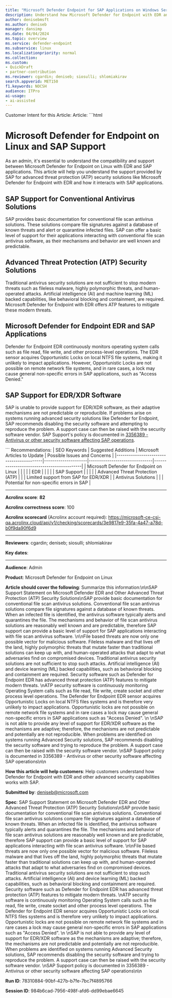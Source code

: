 ```yaml
---  
title: "Microsoft Defender Endpoint for SAP Applications on Windows Server"  
description: Understand how Microsoft Defender for Endpoint with EDR and other advanced security capabilities interacts with SAP applications.
author: denisebmsft
ms.author: deniseb  
manager: dansimp
ms.date: 04/04/2024
ms.topic: overview
ms.service: defender-endpoint  
ms.subservice: linux  
ms.localizationpriority: normal
ms.collection:  
ms.custom: 
- QuickDraft  
- partner-contribution
ms.reviewer: cgardin; deniseb; siosulli; shlomiakirav  
search.appverid: MET150  
f1.keywords: NOCSH 
audience: ITPro
ai-usage:  
- ai-assisted  
---  
```


Customer Intent for this Article: 
Article:
\`\`\`html

# Microsoft Defender for Endpoint on Linux and SAP Support

As an admin, it's essential to understand the compatibility and support between Microsoft Defender for Endpoint on Linux with EDR and SAP applications. This article will help you understand the support provided by SAP for advanced threat protection (ATP) security solutions like Microsoft Defender for Endpoint with EDR and how it interacts with SAP applications.

## SAP Support for Conventional Antivirus Solutions

SAP provides basic documentation for conventional file scan antivirus solutions. These solutions compare file signatures against a database of known threats and alert or quarantine infected files. SAP can offer a basic level of support for their applications interacting with conventional file scan antivirus software, as their mechanisms and behavior are well known and predictable.

## Advanced Threat Protection (ATP) Security Solutions

Traditional antivirus security solutions are not sufficient to stop modern threats such as fileless malware, highly polymorphic threats, and human-operated attacks. Artificial intelligence (AI) and machine learning (ML) backed capabilities, like behavioral blocking and containment, are required. Microsoft Defender for Endpoint with EDR offers ATP features to mitigate these modern threats.

## Microsoft Defender for Endpoint EDR and SAP Applications

Defender for Endpoint EDR continuously monitors operating system calls such as file read, file write, and other process-level operations. The EDR sensor acquires Opportunistic Locks on local NTFS file systems, making it unlikely to impact applications. However, Opportunistic Locks are not possible on remote network file systems, and in rare cases, a lock may cause general non-specific errors in SAP applications, such as "Access Denied."

## SAP Support for EDR/XDR Software

SAP is unable to provide support for EDR/XDR software, as their adaptive mechanisms are not predictable or reproducible. If problems arise on systems running advanced security solutions like Defender for Endpoint, SAP recommends disabling the security software and attempting to reproduce the problem. A support case can then be raised with the security software vendor. SAP Support's policy is documented in [3356389 - Antivirus or other security software affecting SAP operations](https://launchpad.support.sap.com/#/notes/3356389).

\`\`\`
Recommendations:
\| SEO Keywords \| Suggested Additions \| Microsoft Articles to Update \| Possible Issues and Concerns \|
\|------------------------------------------\|---------------------\|-------------------------------\|-------------------------------------------\|
\| Microsoft Defender for Endpoint on Linux \| \| \| \|
\| EDR \| \| \| \|
\| SAP Support \| \| \| \|
\| Advanced Threat Protection (ATP) \| \| \| Limited support from SAP for EDR/XDR \|
\| Antivirus Solutions \| \| \| Potential for non-specific errors in SAP \|

------------------------------------------------------------------------

**Acrolinx score**: **82**

**Acrolinx correctness score**: 100

**Acrolinx scorecard** (Acrolinx account required): https://microsoft-ce-csi-qa.acrolinx.cloud/api/v1/checking/scorecards/3e9817e9-35fa-4a47-a78d-b0f9da90f6d9

------------------------------------------------------------------------

**Reviewers**: cgardin; deniseb; siosulli; shlomiakirav

**Key dates**:

------------------------------------------------------------------------

**Audience**: Admin

**Product**: Microsoft Defender for Endpoint on Linux

**Article should cover the following**: Summarize this information:\n\nSAP Support Statement on Microsoft Defender EDR and Other Advanced Threat Protection (ATP) Security Solutions\nSAP provide basic documentation for conventional file scan antivirus solutions. Conventional file scan antivirus solutions compare file signatures against a database of known threats. When an infected file is identified, the antivirus software typically alerts and quarantines the file. The mechanisms and behavior of file scan antivirus solutions are reasonably well known and are predictable, therefore SAP support can provide a basic level of support for SAP applications interacting with file scan antivirus software. \n\nFile based threats are now only one possible vector for malicious software. Fileless malware and that lives off the land, highly polymorphic threats that mutate faster than traditional solutions can keep up with, and human-operated attacks that adapt to what adversaries find on compromised devices. Traditional antivirus security solutions are not sufficient to stop such attacks. Artificial intelligence (AI) and device learning (ML) backed capabilities, such as behavioral blocking and containment are required. Security software such as Defender for Endpoint EDR has advanced threat protection (ATP) features to mitigate modern threats. \nATP security software is continuously monitoring Operating System calls such as file read, file write, create socket and other process level operations. The Defender for Endpoint EDR sensor acquires Opportunistic Locks on local NTFS files systems and is therefore very unlikely to impact applications. Opportunistic locks are not possible on remote network file systems and in rare cases a lock may cause general non-specific errors in SAP applications such as "Access Denied". \n \nSAP is not able to provide any level of support for EDR/XDR software as the mechanisms are adaptive; therefore, the mechanisms are not predictable and potentially are not reproducible. When problems are identified on systems running Advanced Security solutions, SAP recommends disabling the security software and trying to reproduce the problem. A support case can then be raised with the security software vendor. \nSAP Support policy is documented in 3356389 - Antivirus or other security software affecting SAP operations\n\n

**How this article will help customers**: Help customers understand how Defender for Endpoint with EDR and other advanced security capabilities works with SAP.

**Submitted by**: deniseb@microsoft.com

**Spec**: SAP Support Statement on Microsoft Defender EDR and Other Advanced Threat Protection (ATP) Security Solutions\nSAP provide basic documentation for conventional file scan antivirus solutions. Conventional file scan antivirus solutions compare file signatures against a database of known threats. When an infected file is identified, the antivirus software typically alerts and quarantines the file. The mechanisms and behavior of file scan antivirus solutions are reasonably well known and are predictable, therefore SAP support can provide a basic level of support for SAP applications interacting with file scan antivirus software. \n\nFile based threats are now only one possible vector for malicious software. Fileless malware and that lives off the land, highly polymorphic threats that mutate faster than traditional solutions can keep up with, and human-operated attacks that adapt to what adversaries find on compromised devices. Traditional antivirus security solutions are not sufficient to stop such attacks. Artificial intelligence (AI) and device learning (ML) backed capabilities, such as behavioral blocking and containment are required. Security software such as Defender for Endpoint EDR has advanced threat protection (ATP) features to mitigate modern threats. \nATP security software is continuously monitoring Operating System calls such as file read, file write, create socket and other process level operations. The Defender for Endpoint EDR sensor acquires Opportunistic Locks on local NTFS files systems and is therefore very unlikely to impact applications. Opportunistic locks are not possible on remote network file systems and in rare cases a lock may cause general non-specific errors in SAP applications such as "Access Denied". \n \nSAP is not able to provide any level of support for EDR/XDR software as the mechanisms are adaptive; therefore, the mechanisms are not predictable and potentially are not reproducible. When problems are identified on systems running Advanced Security solutions, SAP recommends disabling the security software and trying to reproduce the problem. A support case can then be raised with the security software vendor. \nSAP Support policy is documented in 3356389 - Antivirus or other security software affecting SAP operations\n\n

**Run ID**: 78310884-90bf-427b-b7fe-7bc7f4895766

**Session ID**: 984b6cad-7956-498f-afd6-dd99ebae6645
